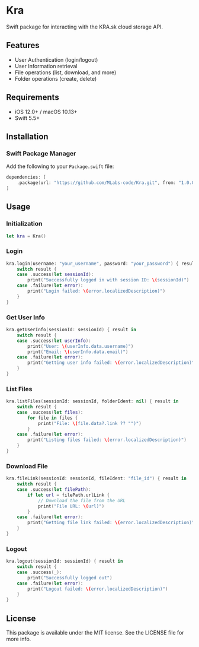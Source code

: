 # Kra

Swift package for interacting with the KRA.sk cloud storage API.

## Features

* User Authentication (login/logout)
* User Information retrieval
* File operations (list, download, and more)
* Folder operations (create, delete)

## Requirements

- iOS 12.0+ / macOS 10.13+
- Swift 5.5+

## Installation

### Swift Package Manager

Add the following to your `Package.swift` file:

```swift
dependencies: [
    .package(url: "https://github.com/MLabs-code/Kra.git", from: "1.0.0")
]
```

## Usage

### Initialization

```swift
let kra = Kra()
```

### Login

```swift
kra.login(username: "your_username", password: "your_password") { result in
    switch result {
    case .success(let sessionId):
        print("Successfully logged in with session ID: \(sessionId)")
    case .failure(let error):
        print("Login failed: \(error.localizedDescription)")
    }
}
```

### Get User Info

```swift
kra.getUserInfo(sessionId: sessionId) { result in
    switch result {
    case .success(let userInfo):
        print("User: \(userInfo.data.username)")
        print("Email: \(userInfo.data.email)")
    case .failure(let error):
        print("Getting user info failed: \(error.localizedDescription)")
    }
}
```

### List Files

```swift
kra.listFiles(sessionId: sessionId, folderIdent: nil) { result in
    switch result {
    case .success(let files):
        for file in files {
            print("File: \(file.data?.link ?? "")")
        }
    case .failure(let error):
        print("Listing files failed: \(error.localizedDescription)")
    }
}
```

### Download File

```swift
kra.fileLink(sessionId: sessionId, fileIdent: "file_id") { result in
    switch result {
    case .success(let filePath):
        if let url = filePath.urlLink {
            // Download the file from the URL
            print("File URL: \(url)")
        }
    case .failure(let error):
        print("Getting file link failed: \(error.localizedDescription)")
    }
}
```

### Logout

```swift
kra.logout(sessionId: sessionId) { result in
    switch result {
    case .success(_):
        print("Successfully logged out")
    case .failure(let error):
        print("Logout failed: \(error.localizedDescription)")
    }
}
```

## License

This package is available under the MIT license. See the LICENSE file for more info. 
